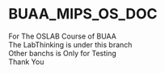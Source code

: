 # BUAA_MIPS_OS_DOC
For The OSLAB Course of BUAA<br>
The LabThinking is under this branch<br>
Other banchs is Only for Testing<br>
Thank You
